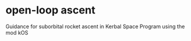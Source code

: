 # open-loop ascent

Guidance for suborbital rocket ascent in Kerbal Space Program using the mod kOS
